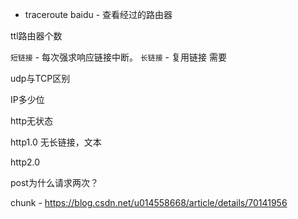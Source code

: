 


* traceroute baidu - 查看经过的路由器

ttl路由器个数


`短链接` - 每次强求响应链接中断。
`长链接` - 复用链接 需要




udp与TCP区别


IP多少位

http无状态


http1.0  无长链接，文本



http2.0


post为什么请求两次？


chunk - https://blog.csdn.net/u014558668/article/details/70141956